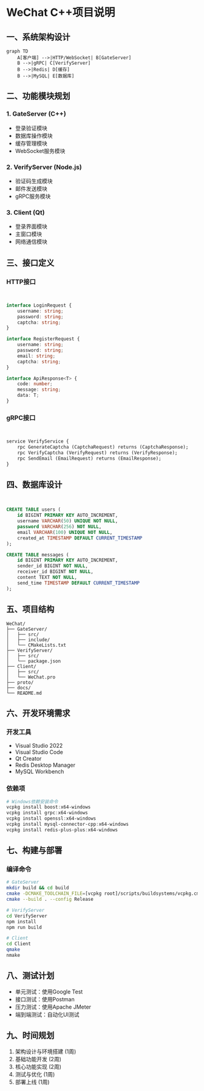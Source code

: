 # WeChat C++项目说明

## 一、系统架构设计

```mermaid
graph TD
    A[客户端] -->|HTTP/WebSocket| B[GateServer]
    B -->|gRPC| C[VerifyServer]
    B -->|Redis| D[缓存]
    B -->|MySQL| E[数据库]
```

## 二、功能模块规划

### 1. GateServer (C++)
- 登录验证模块
- 数据库操作模块
- 缓存管理模块
- WebSocket服务模块

### 2. VerifyServer (Node.js)
- 验证码生成模块
- 邮件发送模块
- gRPC服务模块

### 3. Client (Qt)
- 登录界面模块
- 主窗口模块
- 网络通信模块

## 三、接口定义

### HTTP接口
```typescript


interface LoginRequest {
    username: string;
    password: string;
    captcha: string;
}

interface RegisterRequest {
    username: string;
    password: string;
    email: string;
    captcha: string;
}

interface ApiResponse<T> {
    code: number;
    message: string;
    data: T;
}
```

### gRPC接口
```protobuf


service VerifyService {
    rpc GenerateCaptcha (CaptchaRequest) returns (CaptchaResponse);
    rpc VerifyCaptcha (VerifyRequest) returns (VerifyResponse);
    rpc SendEmail (EmailRequest) returns (EmailResponse);
}
```

## 四、数据库设计

```sql


CREATE TABLE users (
    id BIGINT PRIMARY KEY AUTO_INCREMENT,
    username VARCHAR(50) UNIQUE NOT NULL,
    password VARCHAR(256) NOT NULL,
    email VARCHAR(100) UNIQUE NOT NULL,
    created_at TIMESTAMP DEFAULT CURRENT_TIMESTAMP
);

CREATE TABLE messages (
    id BIGINT PRIMARY KEY AUTO_INCREMENT,
    sender_id BIGINT NOT NULL,
    receiver_id BIGINT NOT NULL,
    content TEXT NOT NULL,
    send_time TIMESTAMP DEFAULT CURRENT_TIMESTAMP
);
```

## 五、项目结构

```
WeChat/
├── GateServer/
│   ├── src/
│   ├── include/
│   └── CMakeLists.txt
├── VerifyServer/
│   ├── src/
│   └── package.json
├── Client/
│   ├── src/
│   └── WeChat.pro
├── proto/
├── docs/
└── README.md
```

## 六、开发环境需求

### 开发工具
- Visual Studio 2022
- Visual Studio Code
- Qt Creator
- Redis Desktop Manager
- MySQL Workbench

### 依赖项
```powershell
# Windows依赖安装命令
vcpkg install boost:x64-windows
vcpkg install grpc:x64-windows
vcpkg install openssl:x64-windows
vcpkg install mysql-connector-cpp:x64-windows
vcpkg install redis-plus-plus:x64-windows
```

## 七、构建与部署

### 编译命令
```bash
# GateServer
mkdir build && cd build
cmake -DCMAKE_TOOLCHAIN_FILE=[vcpkg root]/scripts/buildsystems/vcpkg.cmake ..
cmake --build . --config Release

# VerifyServer
cd VerifyServer
npm install
npm run build

# Client
cd Client
qmake
nmake
```

## 八、测试计划

- 单元测试：使用Google Test
- 接口测试：使用Postman
- 压力测试：使用Apache JMeter
- 端到端测试：自动化UI测试

## 九、时间规划

1. 架构设计与环境搭建 (1周)
2. 基础功能开发 (2周)
3. 核心功能实现 (2周)
4. 测试与优化 (1周)
5. 部署上线 (1周)
